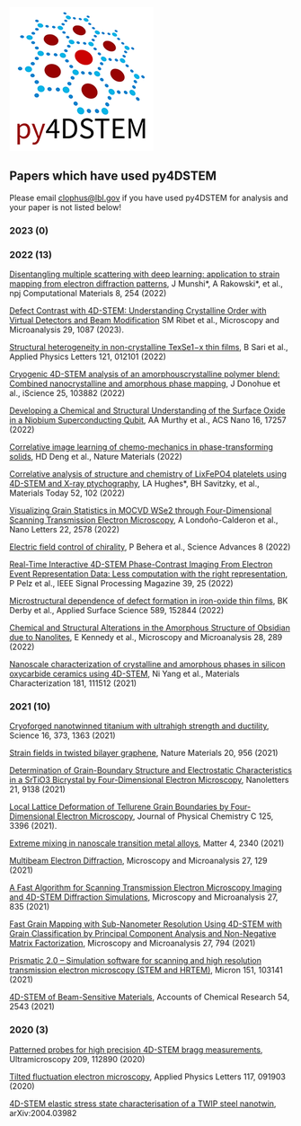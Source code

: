 ![py4DSTEM logo](/images/py4DSTEM_logo.png)


## Papers which have used py4DSTEM

Please email clophus@lbl.gov if you have used py4DSTEM for analysis and your paper is not listed below!

### 2023 (0)



### 2022 (13)



[Disentangling multiple scattering with deep learning: application to strain mapping from electron diffraction patterns](https://doi.org/10.1038/s41524-022-00939-9), J Munshi*, A Rakowski*, et al., npj Computational Materials 8, 254 (2022)

[Defect Contrast with 4D-STEM: Understanding Crystalline Order with Virtual Detectors and Beam Modification](https://doi.org/10.1093/micmic/ozad045) SM Ribet et al., Microscopy and Microanalysis 29, 1087 (2023).

[Structural heterogeneity in non-crystalline TexSe1−x thin films](https://doi.org/10.1063/5.0094600), B Sari et al., Applied Physics Letters 121, 012101 (2022)

[Cryogenic 4D-STEM analysis of an amorphouscrystalline polymer blend: Combined nanocrystalline and amorphous phase mapping](https://doi.org/10.1016/j.isci.2022.103882), J Donohue et al., iScience 25, 103882 (2022)

[Developing a Chemical and Structural Understanding of the Surface Oxide in a Niobium Superconducting Qubit](https://doi.org/10.1021/acsnano.2c07913), AA Murthy et al., ACS Nano 16, 17257 (2022)

[Correlative image learning of chemo-mechanics in phase-transforming solids](https://www.nature.com/articles/s41563-021-01191-0), HD Deng et al., Nature Materials (2022)

[Correlative analysis of structure and chemistry of LixFePO4 platelets using 4D-STEM and X-ray ptychography](https://doi.org/10.1016/j.mattod.2021.10.031), LA Hughes*, BH Savitzky, et al., Materials Today 52, 102 (2022)

[Visualizing Grain Statistics in MOCVD WSe2 through Four-Dimensional Scanning Transmission Electron Microscopy](https://doi.org/10.1021/acs.nanolett.1c04315), A Londoño-Calderon et al., Nano Letters 22, 2578 (2022)

[Electric field control of chirality](https://doi.org/10.1126/sciadv.abj8030), P Behera et al., Science Advances 8 (2022)

[Real-Time Interactive 4D-STEM Phase-Contrast Imaging From Electron Event Representation Data: Less computation with the right representation](https://doi.org/10.1109/MSP.2021.3120981), P Pelz et al., IEEE Signal Processing Magazine 39, 25 (2022)

[Microstructural dependence of defect formation in iron-oxide thin films](https://doi.org/10.1016/j.apsusc.2022.152844), BK Derby et al., Applied Surface Science 589, 152844 (2022)

[Chemical and Structural Alterations in the Amorphous Structure of Obsidian due to Nanolites](https://doi.org/10.1017/S1431927621013957), E Kennedy et al., Microscopy and Microanalysis 28, 289 (2022)

[Nanoscale characterization of crystalline and amorphous phases in silicon oxycarbide ceramics using 4D-STEM](https://doi.org/10.1016/j.matchar.2021.111512), Ni Yang et al., Materials Characterization 181, 111512 (2021)



### 2021 (10)

[Cryoforged nanotwinned titanium with ultrahigh strength and ductility](https://doi.org/10.1126/science.abe7252), Science 16, 373, 1363 (2021)

[Strain fields in twisted bilayer graphene](https://doi.org/10.1038/s41563-021-00973-w), Nature Materials 20, 956 (2021)

[Determination of Grain-Boundary Structure and Electrostatic Characteristics in a SrTiO3 Bicrystal by Four-Dimensional Electron Microscopy](https://doi.org/10.1021/acs.nanolett.1c02960), Nanoletters 21, 9138 (2021)

[Local Lattice Deformation of Tellurene Grain Boundaries by Four-Dimensional Electron Microscopy](https://pubs.acs.org/doi/10.1021/acs.jpcc.1c00308), Journal of Physical Chemistry C 125, 3396 (2021).

[Extreme mixing in nanoscale transition metal alloys](https://doi.org/10.1016/j.matt.2021.04.014), Matter 4, 2340 (2021)

[Multibeam Electron Diffraction](https://doi.org/10.1017/S1431927620024770), Microscopy and Microanalysis 27, 129 (2021)

[A Fast Algorithm for Scanning Transmission Electron Microscopy Imaging and 4D-STEM Diffraction Simulations](https://doi.org/10.1017/S1431927621012083), Microscopy and Microanalysis 27, 835 (2021)

[Fast Grain Mapping with Sub-Nanometer Resolution Using 4D-STEM with Grain Classification by Principal Component Analysis and Non-Negative Matrix Factorization](https://doi.org/10.1017/S1431927621011946), Microscopy and Microanalysis 27, 794 (2021)

[Prismatic 2.0 – Simulation software for scanning and high resolution transmission electron microscopy (STEM and HRTEM)](https://doi.org/10.1016/j.micron.2021.103141), Micron 151, 103141 (2021)

[4D-STEM of Beam-Sensitive Materials](https://doi.org/10.1021/acs.accounts.1c00073), Accounts of Chemical Research 54, 2543 (2021)


### 2020 (3)

[Patterned probes for high precision 4D-STEM bragg measurements](https://doi.org/10.1063/5.0015532), Ultramicroscopy 209, 112890 (2020)

[Tilted fluctuation electron microscopy](https://doi.org/10.1063/5.0015532), Applied Physics Letters 117, 091903 (2020)

[4D-STEM elastic stress state characterisation of a TWIP steel nanotwin](https://arxiv.org/abs/2004.03982), arXiv:2004.03982

